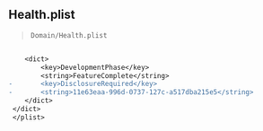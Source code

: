 ## Health.plist

> `Domain/Health.plist`

```diff

 	<dict>
 		<key>DevelopmentPhase</key>
 		<string>FeatureComplete</string>
-		<key>DisclosureRequired</key>
-		<string>11e63eaa-996d-0737-127c-a517dba215e5</string>
 	</dict>
 </dict>
 </plist>

```
